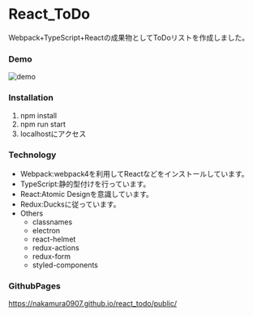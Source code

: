 # React_ToDo
Webpack+TypeScript+Reactの成果物としてToDoリストを作成しました。

### Demo
![demo](https://raw.github.com/wiki/nakamura0907/react_todo/images/description.gif)

### Installation
1. npm install
1. npm run start
1. localhostにアクセス

### Technology
- Webpack:webpack4を利用してReactなどをインストールしています。
- TypeScript:静的型付けを行っています。
- React:Atomic Designを意識しています。
- Redux:Ducksに従っています。
- Others
    - classnames
    - electron
    - react-helmet
    - redux-actions
    - redux-form
    - styled-components

### GithubPages
https://nakamura0907.github.io/react_todo/public/
